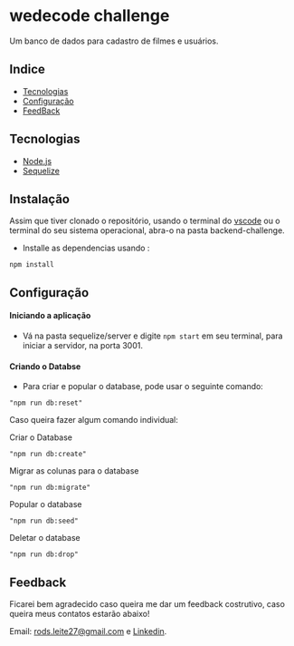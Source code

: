 # wedecode challenge
Um banco de dados para cadastro de filmes e usuários.

## Indice
* [Tecnologias](#tecnologias)
* [Configuração](#configuração)
* [FeedBack](#feedback)

## Tecnologias
<ul>
  <li><a href="https://nodejs.org/en/">Node.js</a></li>
  <li><a href="https://sequelize.org/">Sequelize</a></li>
</ul>


## Instalação
Assim que tiver clonado o repositório, usando o terminal do [vscode](https://code.visualstudio.com/) ou o terminal do seu sistema operacional, abra-o na pasta backend-challenge.
- Installe as dependencias usando :
```
npm install
```

## Configuração

#### Iniciando a aplicação
- Vá na pasta sequelize/server e digite ```npm start``` em seu terminal, para iniciar a servidor, na porta 3001.

#### Criando o Databse
- Para criar e popular o database, pode usar o seguinte comando:
```
"npm run db:reset"
```
Caso queira fazer algum comando individual:

Criar o Database
```
"npm run db:create"
```
Migrar as colunas para o database
```
"npm run db:migrate"
```
Popular o database
```
"npm run db:seed"
```
Deletar o database
```
"npm run db:drop"
```


## Feedback 

Ficarei bem agradecido caso queira me dar um feedback costrutivo, caso queira meus contatos estarão abaixo!

Email: rods.leite27@gmail.com e <a href="https://linkedin.com/in/rodrigoleite27">Linkedin</a>.

